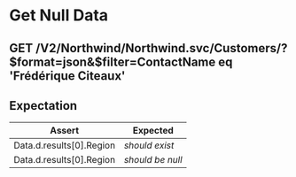 # Get Null Data

## GET /V2/Northwind/Northwind.svc/Customers/?$format=json&$filter=ContactName eq 'Frédérique Citeaux'

## Expectation

| Assert | Expected |
| - | - |
| Data.d.results[0].Region | *should exist* |
| Data.d.results[0].Region | *should be null* |